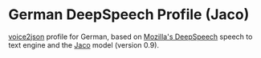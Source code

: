 # German DeepSpeech Profile (Jaco)

[voice2json](https://github.com/synesthesiam/voice2json) profile for German, based on [Mozilla's DeepSpeech](https://github.com/mozilla/DeepSpeech) speech to text engine and the [Jaco](https://gitlab.com/Jaco-Assistant/deepspeech-polyglot) model (version 0.9).
